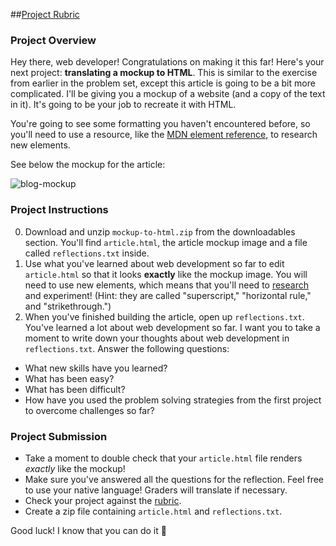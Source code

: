 ##[Project Rubric](https://review.udacity.com/#!/projects/7359899771/rubric)

### Project Overview

Hey there, web developer! Congratulations on making it this far! Here's your next project: **translating a mockup to HTML**. This is similar to the exercise from earlier in the problem set, except this article is going to be a bit more complicated. I'll be giving you a mockup of a website (and a copy of the text in it). It's going to be your job to recreate it with HTML.

You're going to see some formatting you haven't encountered before, so you'll need to use a resource, like the [MDN element reference](https://developer.mozilla.org/en-US/docs/Web/HTML/Element), to research new elements.

See below the mockup for the article:

![blog-mockup](http://lh3.googleusercontent.com/HlsVQhZFGef6DCXRWBVQ-TWvvx_WIBn44aZbQoLBQHcXCkNOpvboz_4gzmNLoEUvV4zH5X_7PXA_F-QR2vQ=s0#w=1199&h=1392)

### Project Instructions

0. Download and unzip `mockup-to-html.zip` from the downloadables section. You'll find `article.html`, the article mockup image and a file called `reflections.txt` inside.
1. Use what you've learned about web development so far to edit `article.html` so that it looks **exactly** like the mockup image. You will need to use new elements, which means that you'll need to [research](https://developer.mozilla.org/en-US/docs/Web/HTML/Element) and experiment! (Hint: they are called "superscript," "horizontal rule," and "strikethrough.")
2. When you've finished building the article, open up `reflections.txt`. You've learned a lot about web development so far. I want you to take a moment to write down your thoughts about web development in `reflections.txt`. Answer the following questions:
  * What new skills have you learned?
  * What has been easy?
  * What has been difficult?
  * How have you used the problem solving strategies from the first project to overcome challenges so far?

### Project Submission

* Take a moment to double check that your `article.html` file renders *exactly* like the mockup!
* Make sure you've answered all the questions for the reflection. Feel free to use your native language! Graders will translate if necessary.
* Check your project against the [rubric](https://docs.google.com/document/d/15WAIw1U_e-Vr1-Iny6RiDdjlIDIDitm7yJmxBD6hiT0/pub).
* Create a zip file containing `article.html` and `reflections.txt`.

Good luck! I know that you can do it 🚀

